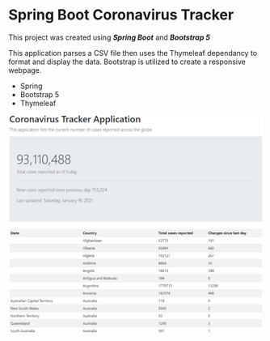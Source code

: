 # Spring Boot Coronavirus Tracker
This project was created using ***Spring Boot*** and ***Bootstrap 5***

This application parses a CSV file then uses the Thymeleaf dependancy to format and display the data. Bootstrap is utilized to create a responsive webpage.
- Spring
- Bootstrap 5
- Thymeleaf

![Screenshot](webappsnip.png)
